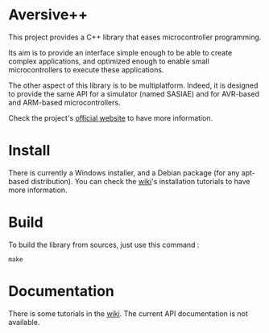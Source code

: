 # Aversive++

This project provides a C++ library that eases microcontroller programming.

Its aim is to provide an interface simple enough to be able to create complex applications,
and optimized enough to enable small microcontrollers to execute these applications.

The other aspect of this library is to be multiplatform.
Indeed, it is designed to provide the same API for a simulator
(named SASIAE) and for AVR-based and ARM-based microcontrollers.

Check the project's [official website](http://aversiveplusplus.com) to have more information.

# Install

There is currently a Windows installer, and a Debian package (for any apt-based distribution).
You can check the [wiki](https://github.com/AversivePlusPlus/AversivePlusPlus/wiki)'s installation tutorials to have more information.

# Build

To build the library from sources, just use this command :

```
make
```

# Documentation

There is some tutorials in the [wiki](https://github.com/AversivePlusPlus/AversivePlusPlus/wiki).
The current API documentation is not available.